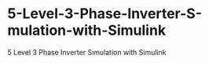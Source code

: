 # 5-Level-3-Phase-Inverter-S-mulation-with-Simulink
5 Level 3 Phase Inverter Sımulation with Simulink
